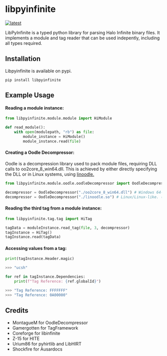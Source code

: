 # libpyinfinite

[![latest](https://img.shields.io/pypi/v/libpyinfinite.svg)](https://pypi.python.org/pypi/libpyinfinite/)

LibPyInfinite is a typed python library for parsing Halo Infinite binary files. It implements a module and tag reader that can be used indepently, including all types required.

## Installation

Libpyinfinite is available on pypi.

`pip install libpyinfinite`

## Example Usage

#### Reading a module instance:

```python
from libpyinfinite.module.module import HiModule

def read_module():
    with open(modulepath, "rb") as file:
        module_instance = HiModule()
        module_instance.read(file)
```

#### Creating a Oodle Decompressor:

Oodle is a decompression library used to pack module files, requiring DLL calls to oo2core_8_win64.dll. This is achieved by either directly specifying the DLL or in Linux systems, using [linoodle.](https://github.com/McSimp/linoodle/releases/tag/1.0.0)

```python
from libpyinfinite.module.oodle.oodleDecompressor import OodleDecompressor

decompressor = OodleDecompressor("./oo2core_8_win64.dll") # Windows 64-Bit
decompressor = OodleDecompressor("./linoodle.so") # Linux/Linux-like. (Requires DLL to be in the same directory.)
```

#### Reading the third tag from a module instance:

```python
from libpyinfinite.tag.tag import HiTag

tagData = moduleInstance.read_tag(file, 3, decompressor)
tagInstance = HiTag()
tagInstance.read(tagData)
```

#### Accessing values from a tag:

```python
print(tagInstance.Header.magic)

>>> "ucsh"

for ref in tagInstance.Dependencies:
    print(f"Tag Reference: {ref.globalId}")

>>> "Tag Reference: FFFFFFF"
>>> "Tag Reference: 0A00000"
```

## Credits

- MontagueM for OodleDecompressor
- Gamergotten for TagFramework
- Coreforge for libinfinite
- Z-15 for HITE
- Urium86 for pyhirtlib and LibHIRT
- Shockfire for Ausardocs
